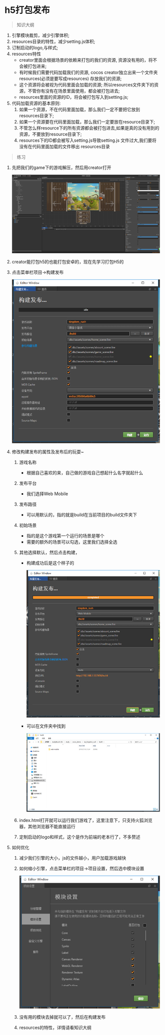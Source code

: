 # h5打包发布

> 知识大纲
1. 引擎模块裁剪，减少引擎体积;
2. resources目录的特性，减少setting.js体积;
3. 订制启动的logo,与样式;  
4. resources特性
    * creator里面会根据场景的依赖来打包的我们的资源, 资源没有用的，将不会被打包进来;
    * 有时候我们需要代码加载我们的资源, cocos creator独立出来一个文件夹resources(必须是要写成resources)
    存放我们的资源;
    * 这个资源将会被视为代码里面会加载的资源;
    所以resources文件夹下的资源，不管你有没有在场景里面使用，都会被打包进去;
    * resources里面的资源的ID，将会被打包写入到setting.js;
5. 代码加载资源的基本原则:
    1. 如果一个资源，不在代码里面加载，那么我们一定不要把它放到resources目录下;
    2. 如果一个资源要在代码里面加载，那么我们一定要放在resource目录下;
    3. 不管怎么样resource下的所有资源都会被打包进去,如果是真的没有用到的资源，不要放到resource目录下;
    4. resources下的ID都会被写入setting.js导致setting.js 文件过大,我们要将没有在代码里面加载的文件移出
    resources目录
    
> 练习
1. 先把我们的game下的游戏解压，然后用creator打开    

    ![](./images/creator打开游戏项目.jpg)
    
2. creator能打包h5的也能打包安卓的，现在先学习打包H5的
3. 点击菜单栏项目->构建发布  
    
    ![](./images/构建发布窗口.jpg)  

4. 修改构建发布的属性及发布后的玩耍~
    1. 游戏名称
        * 根据自己喜欢的来，自己做的游戏自己想起什么名字就起什么
    2. 发布平台
        * 我们选择Web Mobile
    3. 发布路径
        * 可以用默认的，指的就是build在当前项目的build文件夹下
    4. 初始场景
        * 指的是这个游戏第一个运行的场景是哪个
        * 需要的额外的场景可以勾选，这里我们选择全选
    5. 其他选择默认，然后点击构建，
        * 构建成功后是这个样子的
        
            ![](./images/构建成功后.jpg)    
            
        * 可以在文件夹中找到
        
            ![](./images/文件夹中找到build文件.jpg)
    
    6. index.html打开就可以运行我们游戏了，这里注意下，只支持火狐浏览器，其他浏览器不能直接运行
    7. 定制启动的logo和样式，这个是作为前端的老本行了，不多赘述
    
5. 如何优化
    1. 减少我们引擎的大小，js的文件越小，用户加载游戏越快
    2. 如何缩小引擎，点击菜单栏的项目->项目设置，然后选中模块设置
    
        ![](./images/模块设置界面.jpg)    
        
    3. 没有用的模块去掉就可以了，然后在构建发布  
    4. resources的特性，详情请看知识大纲  
                        
                        
